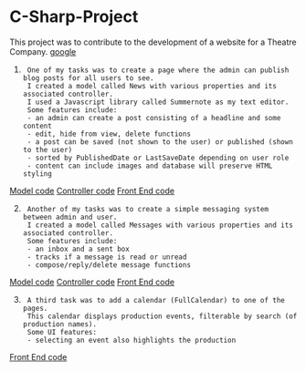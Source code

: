 # C-Sharp-Project

This project was to contribute to the development of a website for a Theatre Company. [google](https://google.com)


1.      One of my tasks was to create a page where the admin can publish blog posts for all users to see.
        I created a model called News with various properties and its associated controller. 
        I used a Javascript library called Summernote as my text editor. 
        Some features include: 
        - an admin can create a post consisting of a headline and some content
        - edit, hide from view, delete functions
        - a post can be saved (not shown to the user) or published (shown to the user) 
        - sorted by PublishedDate or LastSaveDate depending on user role
        - content can include images and database will preserve HTML styling

[Model code](https://github.com/sepan314/C-Sharp-.NET-Code/blob/master/NewsModel.cs) [Controller code](https://github.com/sepan314/C-Sharp-.NET-Code/blob/master/NewsController.cs) [Front End code](https://github.com/sepan314/C-Sharp-.NET-Code/blob/master/NewsHTML.cshtml)


2.      Another of my tasks was to create a simple messaging system between admin and user.
        I created a model called Messages with various properties and its associated controller. 
        Some features include:
        - an inbox and a sent box
        - tracks if a message is read or unread
        - compose/reply/delete message functions
        
[Model code](https://github.com/sepan314/C-Sharp-.NET-Code/blob/master/MsgModel.cs) [Controller code](https://github.com/sepan314/C-Sharp-.NET-Code/blob/master/MsgController.cs) [Front End code](https://github.com/sepan314/C-Sharp-.NET-Code/blob/master/MsgHTML.cshtml)


3.      A third task was to add a calendar (FullCalendar) to one of the pages. 
        This calendar displays production events, filterable by search (of production names).
        Some UI features:
        - selecting an event also highlights the production
        
[Front End code](https://github.com/sepan314/C-Sharp-.NET-Code/blob/master/CalendarHTML.cshtml)

